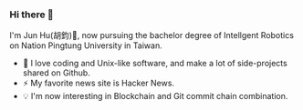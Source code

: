 ### Hi there 👋

I'm Jun Hu(胡鈞)👋, now pursuing the bachelor degree of Intellgent Robotics on Nation Pingtung University in Taiwan.

- 🌱 I love coding and Unix-like software, and make a lot of side-projects shared on Github. 
- ⚡ My favorite news site is Hacker News. 
- 💡 I'm now interesting in Blockchain and Git commit chain combination.


<!--
**culdo/culdo** is a ✨ _special_ ✨ repository because its `README.md` (this file) appears on your GitHub profile.


Here are some ideas to get you started:

- 🔭 I’m currently working on ...
- Building JupyterHub on labortary.
- 🌱 I’m currently learning ...
- 👯 I’m looking to collaborate on ...
- 🤔 I’m looking for help with ...
- 💬 Ask me about ...
- 📫 How to reach me: ...
- 😄 Pronouns: ...
- ⚡ Fun fact: ...
-->
